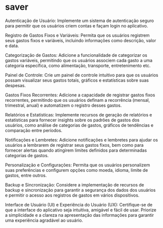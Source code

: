 # saver

Autenticação de Usuário: Implemente um sistema de autenticação seguro para permitir que os usuários criem contas e façam login no aplicativo.

Registro de Gastos Fixos e Variáveis: Permita que os usuários registrem seus gastos fixos e variáveis, incluindo informações como descrição, valor e data.

Categorização de Gastos: Adicione a funcionalidade de categorizar os gastos variáveis, permitindo que os usuários associem cada gasto a uma categoria específica, como alimentação, transporte, entretenimento etc.

Painel de Controle: Crie um painel de controle intuitivo para que os usuários possam visualizar seus gastos totais, gráficos e estatísticas sobre suas despesas.

Gastos Fixos Recorrentes: Adicione a capacidade de registrar gastos fixos recorrentes, permitindo que os usuários definam a recorrência (mensal, trimestral, anual) e automatizem o registro desses gastos.

Relatórios e Estatísticas: Implemente recursos de geração de relatórios e estatísticas para fornecer insights sobre os padrões de gastos dos usuários, como análise de categorias de gastos, gráficos de tendências e comparação entre períodos.

Notificações e Lembretes: Adicione notificações e lembretes para ajudar os usuários a lembrarem de registrar seus gastos fixos, bem como para fornecer alertas quando atingirem limites definidos para determinadas categorias de gastos.

Personalização e Configurações: Permita que os usuários personalizem suas preferências e configurem opções como moeda, idioma, limite de gastos, entre outros.

Backup e Sincronização: Considere a implementação de recursos de backup e sincronização para garantir a segurança dos dados dos usuários e permitir o acesso aos registros de gastos em vários dispositivos.

Interface de Usuário (UI) e Experiência do Usuário (UX): Certifique-se de que a interface do aplicativo seja intuitiva, amigável e fácil de usar. Priorize a simplicidade e a clareza na apresentação das informações para garantir uma experiência agradável ao usuário.